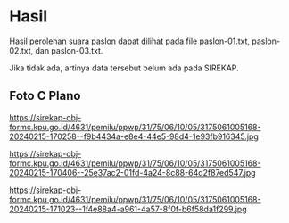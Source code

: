 # Hasil

Hasil perolehan suara paslon dapat dilihat pada file paslon-01.txt, paslon-02.txt, dan paslon-03.txt.

Jika tidak ada, artinya data tersebut belum ada pada SIREKAP.

## Foto C Plano

https://sirekap-obj-formc.kpu.go.id/4631/pemilu/ppwp/31/75/06/10/05/3175061005168-20240215-170258--f9b4434a-e8e4-44e5-98d4-1e93fb916345.jpg

https://sirekap-obj-formc.kpu.go.id/4631/pemilu/ppwp/31/75/06/10/05/3175061005168-20240215-170406--25e37ac2-01fd-4a24-8c88-64d2f87ed547.jpg

https://sirekap-obj-formc.kpu.go.id/4631/pemilu/ppwp/31/75/06/10/05/3175061005168-20240215-171023--1f4e88a4-a961-4a57-8f0f-b6f58da1f299.jpg

